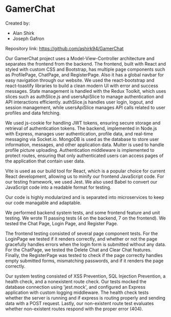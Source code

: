 # GamerChat

Created by:
- Alan Shirk
- Joseph Gafron

Repository link: https://github.com/ashirk94/GamerChat

Our GamerChat project uses a Model-View-Controller architecture and separates the frontend from the backend. The frontend, built with React and styled with custom CSS and Bootstrap, has multiple page components such as ProfilePage, ChatPage, and RegisterPage. Also it has a global navbar for easy navigation through our website. We used the react-bootstrap and react-toastify libraries to build a clean modern UI with error and success messages. State management is handled with the Redux Toolkit, which uses slices such as authSlice.js and usersApiSlice to manage authentication and API interactions efficiently. authSlice.js handles user login, logout, and session management, while usersApiSlice manages API calls related to user profiles and data fetching. 
    
We used js-cookie for handling JWT tokens, ensuring secure storage and retrieval of authentication tokens. The backend, implemented in Node.js with Express, manages user authentication, profile data, and real-time messaging via Socket.io. MongoDB is used as the database to store user information, messages, and other application data. Multer is used to handle profile picture uploading. Authentication middleware is implemented to protect routes, ensuring that only authenticated users can access pages of the application that contain user data. 

Vite is used as our build tool for React, which is a popular choice for current React development, allowing us to minify our frontend JavaScript code. For our testing framework, we used Jest. We also used Babel to convert our JavaScript code into a readable format for testing.

Our code is highly modularized and is separated into microservices to keep our code managable and adaptable.

We performed backend system tests, and some frontend feature and unit testing. We wrote 11 passing tests (4 on the backend, 7 on the frontend). We tested the Chat Page, Login Page, and Register Page. 

The frontend testing consisted of several page component tests. For the LoginPage we tested if it renders correctly, and whether or not the page gracefully handles errors when the login form is submitted without any data. For the ChatPage, we tested the Delete Chat and Clear Chat features. Finally, the RegisterPage was tested to check if the page correctly handles empty submitted forms, mismatching passwords, and if it renders the page correctly. 

Our system testing consisted of XSS Prevention, SQL Injection Prevention, a health check, and a nonexistent route check. Our tests mocked the database connection using 'jest.mock', and configured an Express application with custom logging middleware. The health check tests whether the server is running and if express is routing properly and sending data with a POST request. Lastly, our non-existent route test evaluates whether non-existent routes respond with the proper error (404). 
